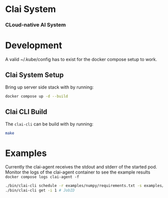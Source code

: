 # Clai System
### CLoud-native AI System

# Development
A valid ~/.kube/config has to exist for the docker compose setup to work.

## Clai System Setup
Bring up server side stack with by running:
``` bash
docker compose up -d --build
```

## Clai CLI Build
The `clai-cli` can be build with by running:
``` bash
make
```

# Examples

Currently the clai-agent receives the stdout and stderr of the started pod. Monitor the logs of the clai-agent container to see the example results `docker compose logs clai-agent -f`

```bash
./bin/clai-cli schedule -r examples/numpy/requirements.txt -s examples/numpy/script.py # Prints JobID
./bin/clai-cli get -i 1 # JobID
```
